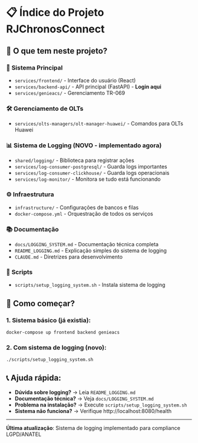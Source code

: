 # 📋 Índice do Projeto RJChronosConnect

## 🎯 O que tem neste projeto?

### 📱 **Sistema Principal**
- `services/frontend/` - Interface do usuário (React)
- `services/backend-api/` - API principal (FastAPI) - **Login aqui**
- `services/genieacs/` - Gerenciamento TR-069

### 🛠️ **Gerenciamento de OLTs**
- `services/olts-managers/olt-manager-huawei/` - Comandos para OLTs Huawei

### 📊 **Sistema de Logging** (NOVO - implementado agora)
- `shared/logging/` - Biblioteca para registrar ações
- `services/log-consumer-postgresql/` - Guarda logs importantes
- `services/log-consumer-clickhouse/` - Guarda logs operacionais
- `services/log-monitor/` - Monitora se tudo está funcionando

### ⚙️ **Infraestrutura**
- `infrastructure/` - Configurações de bancos e filas
- `docker-compose.yml` - Orquestração de todos os serviços

### 📚 **Documentação**
- `docs/LOGGING_SYSTEM.md` - Documentação técnica completa
- `README_LOGGING.md` - Explicação simples do sistema de logging
- `CLAUDE.md` - Diretrizes para desenvolvimento

### 🔧 **Scripts**
- `scripts/setup_logging_system.sh` - Instala sistema de logging

## 🚀 Como começar?

### 1. **Sistema básico** (já existia):
```bash
docker-compose up frontend backend genieacs
```

### 2. **Com sistema de logging** (novo):
```bash
./scripts/setup_logging_system.sh
```

## 📞 Ajuda rápida:

- **Dúvida sobre logging?** → Leia `README_LOGGING.md`
- **Documentação técnica?** → Veja `docs/LOGGING_SYSTEM.md`
- **Problema na instalação?** → Execute `scripts/setup_logging_system.sh`
- **Sistema não funciona?** → Verifique http://localhost:8080/health

---
**Última atualização**: Sistema de logging implementado para compliance LGPD/ANATEL